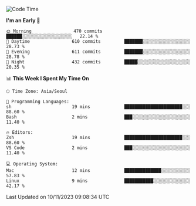 <!--START_SECTION:waka-->
![Code Time](http://img.shields.io/badge/Code%20Time-1%2C510%20hrs%2055%20mins-blue)

**I'm an Early 🐤** 

```text
🌞 Morning                470 commits         ██████░░░░░░░░░░░░░░░░░░░   22.14 % 
🌆 Daytime                610 commits         ███████░░░░░░░░░░░░░░░░░░   28.73 % 
🌃 Evening                611 commits         ███████░░░░░░░░░░░░░░░░░░   28.78 % 
🌙 Night                  432 commits         █████░░░░░░░░░░░░░░░░░░░░   20.35 % 
```


📊 **This Week I Spent My Time On** 

```text
🕑︎ Time Zone: Asia/Seoul

💬 Programming Languages: 
sh                       19 mins             ██████████████████████░░░   88.60 % 
Bash                     2 mins              ███░░░░░░░░░░░░░░░░░░░░░░   11.40 % 

🔥 Editors: 
Zsh                      19 mins             ██████████████████████░░░   88.60 % 
VS Code                  2 mins              ███░░░░░░░░░░░░░░░░░░░░░░   11.40 % 

💻 Operating System: 
Mac                      12 mins             ██████████████░░░░░░░░░░░   57.83 % 
Linux                    9 mins              ███████████░░░░░░░░░░░░░░   42.17 % 
```


 Last Updated on 10/11/2023 09:08:34 UTC
<!--END_SECTION:waka-->
